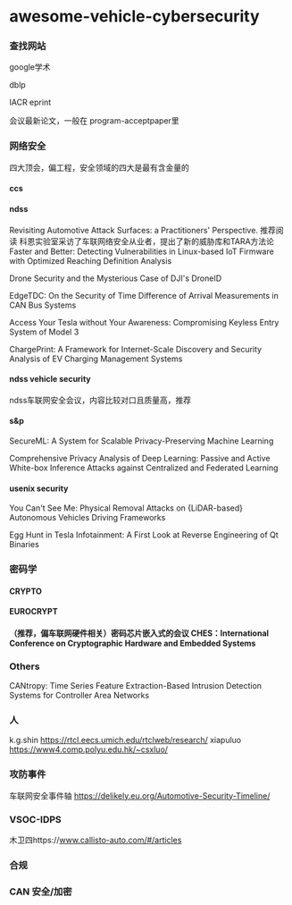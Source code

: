 # awesome-vehicle-cybersecurity
### 查找网站

google学术

dblp

IACR eprint

会议最新论文，一般在 program-acceptpaper里
### 网络安全
四大顶会，偏工程，安全领域的四大是最有含金量的
#### ccs
#### ndss
Revisiting Automotive Attack Surfaces: a Practitioners' Perspective.
推荐阅读 科恩实验室采访了车联网络安全从业者，提出了新的威胁库和TARA方法论
Faster and Better: Detecting Vulnerabilities in Linux-based IoT Firmware with Optimized Reaching Definition Analysis

Drone Security and the Mysterious Case of DJI's DroneID

EdgeTDC: On the Security of Time Difference of Arrival Measurements in CAN Bus Systems

Access Your Tesla without Your Awareness: Compromising Keyless Entry System of Model 3

ChargePrint: A Framework for Internet-Scale Discovery and Security Analysis of EV Charging Management Systems

#### ndss vehicle security
ndss车联网安全会议，内容比较对口且质量高，推荐

#### s&p
SecureML: A System for Scalable Privacy-Preserving Machine Learning

Comprehensive Privacy Analysis of Deep Learning: Passive and Active White-box Inference Attacks against Centralized and Federated Learning
#### usenix security
You Can't See Me: Physical Removal Attacks on {LiDAR-based} Autonomous Vehicles Driving Frameworks

Egg Hunt in Tesla Infotainment: A First Look at Reverse Engineering of Qt Binaries

### 密码学
#### CRYPTO

#### EUROCRYPT

#### （推荐，偏车联网硬件相关）密码芯片嵌入式的会议  CHES：International Conference on Cryptographic Hardware and Embedded Systems

### Others
CANtropy: Time Series Feature Extraction-Based Intrusion Detection Systems for Controller Area Networks

### 人

k.g.shin
https://rtcl.eecs.umich.edu/rtclweb/research/
xiapuluo 
https://www4.comp.polyu.edu.hk/~csxluo/
### 攻防事件
车联网安全事件轴 https://delikely.eu.org/Automotive-Security-Timeline/

### VSOC-IDPS

木卫四https://www.callisto-auto.com/#/articles

### 合规

### CAN 安全/加密

